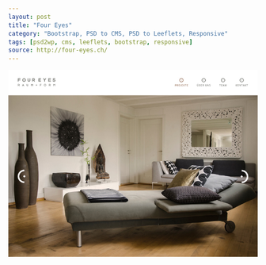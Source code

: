 ```yaml
---
layout: post
title: "Four Eyes"
category: "Bootstrap, PSD to CMS, PSD to Leeflets, Responsive"
tags: [psd2wp, cms, leeflets, bootstrap, responsive]
source: http://four-eyes.ch/
---
```


<img src="/screenshots/four-eyes.jpg" alt="{{ post.title }}">
